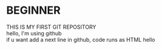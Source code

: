 # BEGINNER
THIS IS MY FIRST GIT REPOSITORY
<br>
hello, I'm using github
<br> if u want add a next line in github, code runs as HTML
hello
